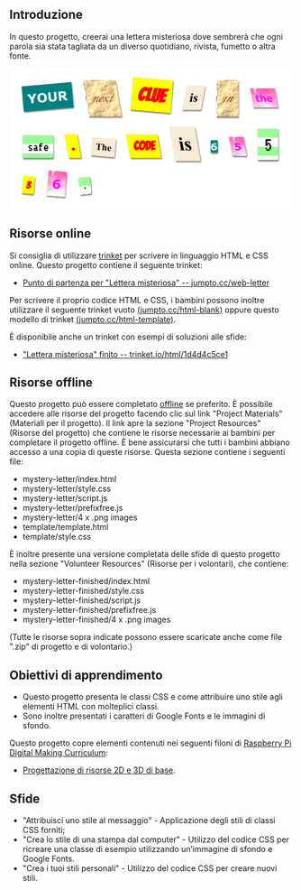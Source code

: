 ## Introduzione

In questo progetto, creerai una lettera misteriosa dove sembrerà che ogni parola sia stata tagliata da un diverso quotidiano, rivista, fumetto o altra fonte.

![screenshot](images/letter-final.png)

## Risorse online

Si consiglia di utilizzare [trinket](https://trinket.io/) per scrivere in linguaggio HTML e CSS online. Questo progetto contiene il seguente trinket:

+ [Punto di partenza per "Lettera misteriosa" -- jumpto.cc/web-letter](http://jumpto.cc/web-letter)

Per scrivere il proprio codice HTML e CSS, i bambini possono inoltre utilizzare il seguente trinket vuoto [(jumpto.cc/html-blank)](http://jumpto.cc/html-blank) oppure questo modello di trinket [(jumpto.cc/html-template)](http://jumpto.cc/html-template).

È disponibile anche un trinket con esempi di soluzioni alle sfide:

+ ["Lettera misteriosa" finito -- trinket.io/html/1d4d4c5ce1](https://trinket.io/html/1d4d4c5ce1)

## Risorse offline
Questo progetto può essere completato [offline](https://www.codeclubprojects.org/en-GB/resources/webdev-working-offline/) se preferito. È possibile accedere alle risorse del progetto facendo clic sul link "Project Materials" (Materiali per il progetto). Il link apre la sezione "Project Resources" (Risorse del progetto) che contiene le risorse necessarie ai bambini per completare il progetto offline. È bene assicurarsi che tutti i bambini abbiano accesso a una copia di queste risorse. Questa sezione contiene i seguenti file:

+ mystery-letter/index.html
+ mystery-letter/style.css
+ mystery-letter/script.js
+ mystery-letter/prefixfree.js
+ mystery-letter/4 x .png images
+ template/template.html
+ template/style.css

È inoltre presente una versione completata delle sfide di questo progetto nella sezione "Volunteer Resources" (Risorse per i volontari), che contiene:

+ mystery-letter-finished/index.html
+ mystery-letter-finished/style.css
+ mystery-letter-finished/script.js
+ mystery-letter-finished/prefixfree.js
+ mystery-letter-finished/4 x .png images

(Tutte le risorse sopra indicate possono essere scaricate anche come file ".zip" di progetto e di volontario.)

## Obiettivi di apprendimento
+ Questo progetto presenta le classi CSS e come attribuire uno stile agli elementi HTML con molteplici classi.
+ Sono inoltre presentati i caratteri di Google Fonts e le immagini di sfondo. 

Questo progetto copre elementi contenuti nei seguenti filoni di [Raspberry Pi Digital Making Curriculum](http://rpf.io/curriculum):

+ [Progettazione di risorse 2D e 3D di base](https://www.raspberrypi.org/curriculum/design/creator).

## Sfide
+ "Attribuisci uno stile al messaggio" - Applicazione degli stili di classi CSS forniti;
+ "Crea lo stile di una stampa dal computer" - Utilizzo del codice CSS per ricreare una classe di esempio utilizzando un’immagine di sfondo e Google Fonts. 
+ "Crea i tuoi stili personali" - Utilizzo del codice CSS per creare nuovi stili.

